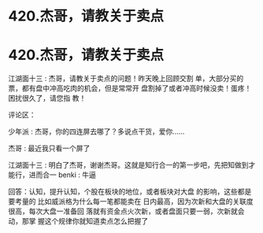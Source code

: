 # 420.杰哥，请教关于卖点

# 420.杰哥，请教关于卖点

江湖面十三 : 杰哥，请教关于卖点的问题！昨天晚上回顾交割 单，大部分买的票，都有盘中冲高吃肉的机会，但是常常开 盘割掉了或者冲高时候没卖！蛋疼！困扰很久了，请您指 教！

评论区：

少年派 : 杰哥，你的四连屏去哪了？多说点干货，爱你……

杰哥 : 最近我只看一个屏了

江湖面十三 : 明白了杰哥，谢谢杰哥。这就是知行合一的第一步吧，先把知做到才能行，进而合一 benki : 牛逼

回答：认知，提升认知，个股在板块的地位，或者板块对大盘 的影响，这些都是要考量的 比如威派格为什么每一笔都能卖在 日内最高，因为次新和大盘的关联度很高，每次大盘一准备回 落就有资金点火次新，或者盘面只要一弱，次新就会动，那掌 握这个规律你就知道卖点怎么把握了